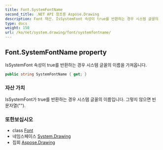 ```yaml
---
title: Font.SystemFontName
second_title: .NET API 참조용 Aspose.Drawing
description: Font 재산. IsSystemFont 속성이 true를 반환하는 경우 시스템 글꼴의 이름을 가져옵니다.
type: docs
weight: 150
url: /ko/net/system.drawing/font/systemfontname/
---
```

## Font.SystemFontName property

IsSystemFont 속성이 true를 반환하는 경우 시스템 글꼴의 이름을 가져옵니다.

```csharp
public string SystemFontName { get; }
```

### 자산 가치

IsSystemFont가 true를 반환하는 경우 시스템 글꼴의 이름입니다. 그렇지 않으면 빈 문자열("").

### 또한보십시오

* class [Font](../)
* 네임스페이스 [System.Drawing](../../font/)
* 집회 [Aspose.Drawing](../../../)


